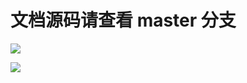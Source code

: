 # 文档源码请查看 master 分支

[![](https://github.com/khs1994-website/istio-docs.us-en/workflows/Sync/badge.svg)](https://github.com/khs1994-website/istio-docs.us-en/tree/master)

[![](https://github.com/khs1994-website/istio-docs.us-en/workflows/GitBook/badge.svg)](https://github.com/khs1994-website/istio-docs.us-en/tree/master)
